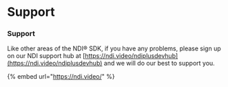 # Support

### Support <a href="#_toc131521330" id="_toc131521330"></a>

Like other areas of the NDI® SDK, if you have any problems, please sign up on our NDI support hub at [https://ndi.video/ndiplusdevhub](https://ndi.video/ndiplusdevhub) and we will do our best to support you.

{% embed url="https://ndi.video/" %}
